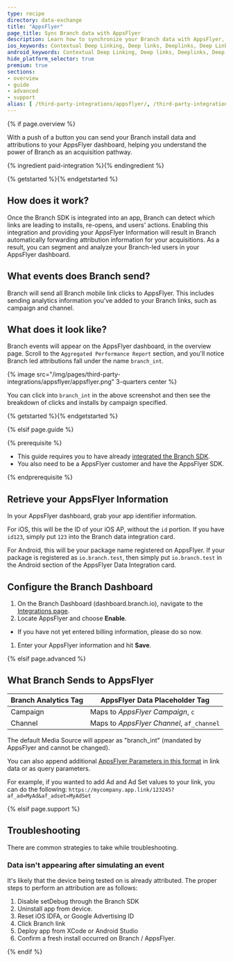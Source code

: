 ```yaml
---
type: recipe
directory: data-exchange
title: "AppsFlyer"
page_title: Sync Branch data with AppsFlyer
description: Learn how to synchronize your Branch data with AppsFlyer, for example to track in-app events, segment users from Branch installs and calculate LTV.
ios_keywords: Contextual Deep Linking, Deep links, Deeplinks, Deep Linking, Deeplinking, Deferred Deep Linking, Deferred Deeplinking, Google App Indexing, Google App Invites, Apple Universal Links, Apple Spotlight Search, Facebook App Links, AppLinks, Deepviews, Deep views, AppsFlyer, user segmentation, life time value, LTV
android_keywords: Contextual Deep Linking, Deep links, Deeplinks, Deep Linking, Deeplinking, Deferred Deep Linking, Deferred Deeplinking, Google App Indexing, Google App Invites, Apple Universal Links, Apple Spotlight Search, Facebook App Links, AppLinks, Deepviews, Deep views, AppsFlyer, user segmentation, life time value, LTV
hide_platform_selector: true
premium: true
sections:
- overview
- guide
- advanced
- support
alias: [ /third-party-integrations/appsflyer/, /third-party-integrations/appsflyer/overview/, /third-party-integrations/appsflyer/guide/, /third-party-integrations/appsflyer/advanced/, /third-party-integrations/appsflyer/support/ ] 
---
```


{% if page.overview %}
	
With a push of a button you can send your Branch install data and attributions to your AppsFlyer dashboard, helping you understand the power of Branch as an acquisition pathway.

{% ingredient paid-integration %}{% endingredient %}

{% getstarted %}{% endgetstarted %}

## How does it work?

Once the Branch SDK is integrated into an app, Branch can detect which links are leading to installs, re-opens, and users' actions. Enabling this integration and providing your AppsFlyer Information will result in Branch automatically forwarding attribution information for your acquisitions. As a result, you can segment and analyze your Branch-led users in your AppsFlyer dashboard.

## What events does Branch send?

Branch will send all Branch mobile link clicks to AppsFlyer. This includes sending analytics information you've added to your Branch links, such as campaign and channel. 

## What does it look like?

Branch events will appear on the AppsFlyer dashboard, in the overview page. Scroll to the `Aggregated Performance Report` section, and you'll notice Branch led attributions fall under the name `branch_int`.

{% image src="/img/pages/third-party-integrations/appsflyer/appsflyer.png" 3-quarters center %}

You can click into `branch_int` in the above screenshot and then see the breakdown of clicks and installs by campaign specified.

{% getstarted %}{% endgetstarted %}

{% elsif page.guide %}

{% prerequisite %}

- This guide requires you to have already [integrated the Branch SDK]({{base.url}}/getting-started/sdk-integration-guide).
- You also need to be a AppsFlyer customer and have the AppsFlyer SDK.

{% endprerequisite %}

## Retrieve your AppsFlyer Information

In your AppsFlyer dashboard, grab your app identifier information. 

For iOS, this will be the ID of your iOS AP, without the `id` portion. If you have `id123`, simply put `123` into the Branch data integration card.

For Android, this will be your package name registered on AppsFlyer. If your package is registered as `io.branch.test`, then simply put `io.branch.test` in the Android section of the AppsFlyer Data Integration card.

## Configure the Branch Dashboard

1. On the Branch Dashboard (dashboard.branch.io), navigate to the [Integrations page](https://dashboard.branch.io/integrations).
1. Locate AppsFlyer and choose **Enable**.
  * If you have not yet entered billing information, please do so now.
1. Enter your AppsFlyer information and hit **Save**.

{% elsif page.advanced %}

## What Branch Sends to AppsFlyer

Branch Analytics Tag | AppsFlyer Data Placeholder Tag
--- | ---
Campaign | Maps to _AppsFlyer Campaign_, `c`
Channel | Maps to _AppsFlyer Channel_, `af_channel`

The default Media Source will appear as "branch_int" (mandated by AppsFlyer and cannot be changed).

You can also append additional [AppsFlyer Parameters in this format](https://support.appsflyer.com/hc/en-us/articles/207447163-AppsFlyer-Tracking-Link-Structure-and-Parameters) in link data or as query parameters.

For example, if you wanted to add Ad and Ad Set values to your link, you can do the following:
`https://mycompany.app.link/123245?af_ad=MyAd&af_adset=MyAdSet`

{% elsif page.support %}

## Troubleshooting

There are common strategies to take while troubleshooting.

### Data isn't appearing after simulating an event

It's likely that the device being tested on is already attributed. The proper steps to perform an attribution are as follows:

1. Disable setDebug through the Branch SDK
2. Uninstall app from device.
3. Reset iOS IDFA, or Google Advertising ID
4. Click Branch link
5. Deploy app from XCode or Android Studio
6. Confirm a fresh install occurred on Branch / AppsFlyer. 

{% endif %}